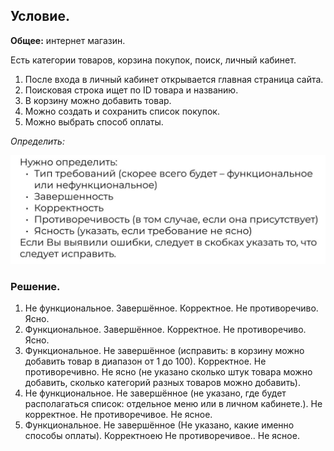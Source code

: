 ## Условие. 

**Общее:** интернет магазин.

Есть категории товаров, корзина покупок, поиск, личный кабинет.
1. После входа в личный кабинет открывается главная страница сайта.
1. Поисковая строка ищет по ID товара и названию.
1. В корзину можно добавить товар.
1. Можно создать и сохранить список покупок.
1. Можно выбрать способ оплаты.

*Определить:*

![Условие](./img/img_condition_hw1.jpeg)

### Решение.

1. Не функциональное. Завершённое. Корректное. Не противоречиво. Ясно.
1. Функциональное. Завершённое. Корректное. Не противоречиво. Ясно.
1. Функциональное. Не завершённое (исправить: в корзину можно добавить товар в диапазон от 1 до 100). Корректное. Не противоречивно. Не ясно (не указано сколько штук товара можно добавить, сколько категорий разных товаров можно добавить).
1. Не функциональное. Не завершённое (не указано, где будет располагаться список: отдельное меню или в личном кабинете.). Не корректное. Не противоречивое. Не ясное.
1. Функциональное. Не завершённое (Не указано, какие именно способы оплаты). Корректноею Не противоречивое.. Не ясное.